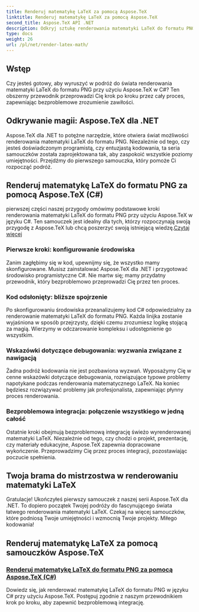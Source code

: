 ```yaml
---
title: Renderuj matematykę LaTeX za pomocą Aspose.TeX
linktitle: Renderuj matematykę LaTeX za pomocą Aspose.TeX
second_title: Aspose.TeX API .NET
description: Odkryj sztukę renderowania matematyki LaTeX do formatu PNG bez wysiłku dzięki Aspose.TeX. Opanuj proces, korzystając z naszego przewodnika w języku C#, zapewniając integrację i dopracowany wynik.
type: docs
weight: 26
url: /pl/net/render-latex-math/
---
```

## Wstęp

Czy jesteś gotowy, aby wyruszyć w podróż do świata renderowania matematyki LaTeX do formatu PNG przy użyciu Aspose.TeX w C#? Ten obszerny przewodnik przeprowadzi Cię krok po kroku przez cały proces, zapewniając bezproblemowe zrozumienie zawiłości.

## Odkrywanie magii: Aspose.TeX dla .NET

Aspose.TeX dla .NET to potężne narzędzie, które otwiera świat możliwości renderowania matematyki LaTeX do formatu PNG. Niezależnie od tego, czy jesteś doświadczonym programistą, czy entuzjastą kodowania, ta seria samouczków została zaprojektowana tak, aby zaspokoić wszystkie poziomy umiejętności. Przejdźmy do pierwszego samouczka, który pomoże Ci rozpocząć podróż.

## Renderuj matematykę LaTeX do formatu PNG za pomocą Aspose.TeX (C#)

 pierwszej części naszej przygody omówimy podstawowe kroki renderowania matematyki LaTeX do formatu PNG przy użyciu Aspose.TeX w języku C#. Ten samouczek jest idealny dla tych, którzy rozpoczynają swoją przygodę z Aspose.TeX lub chcą poszerzyć swoją istniejącą wiedzę.[Czytaj więcej](./png-latex-math-renderer-csharp/)

### Pierwsze kroki: konfigurowanie środowiska

Zanim zagłębimy się w kod, upewnijmy się, że wszystko mamy skonfigurowane. Musisz zainstalować Aspose.TeX dla .NET i przygotować środowisko programistyczne C#. Nie martw się; mamy przydatny przewodnik, który bezproblemowo przeprowadzi Cię przez ten proces.

### Kod odsłonięty: bliższe spojrzenie

Po skonfigurowaniu środowiska przeanalizujemy kod C# odpowiedzialny za renderowanie matematyki LaTeX do formatu PNG. Każda linijka zostanie wyjaśniona w sposób przejrzysty, dzięki czemu zrozumiesz logikę stojącą za magią. Wierzymy w odczarowanie kompleksu i udostępnienie go wszystkim.

### Wskazówki dotyczące debugowania: wyzwania związane z nawigacją

Żadna podróż kodowania nie jest pozbawiona wyzwań. Wyposażymy Cię w cenne wskazówki dotyczące debugowania, rozwiązujące typowe problemy napotykane podczas renderowania matematycznego LaTeX. Na koniec będziesz rozwiązywać problemy jak profesjonalista, zapewniając płynny proces renderowania.

### Bezproblemowa integracja: połączenie wszystkiego w jedną całość

Ostatnie kroki obejmują bezproblemową integrację świeżo wyrenderowanej matematyki LaTeX. Niezależnie od tego, czy chodzi o projekt, prezentację, czy materiały edukacyjne, Aspose.TeX zapewnia dopracowane wykończenie. Przeprowadzimy Cię przez proces integracji, pozostawiając poczucie spełnienia.

## Twoja brama do mistrzostwa w renderowaniu matematyki LaTeX

Gratulacje! Ukończyłeś pierwszy samouczek z naszej serii Aspose.TeX dla .NET. To dopiero początek Twojej podróży do fascynującego świata łatwego renderowania matematyki LaTeX. Czekaj na więcej samouczków, które podniosą Twoje umiejętności i wzmocnią Twoje projekty. Miłego kodowania!
## Renderuj matematykę LaTeX za pomocą samouczków Aspose.TeX
### [Renderuj matematykę LaTeX do formatu PNG za pomocą Aspose.TeX (C#)](./png-latex-math-renderer-csharp/)
Dowiedz się, jak renderować matematykę LaTeX do formatu PNG w języku C# przy użyciu Aspose.TeX. Postępuj zgodnie z naszym przewodnikiem krok po kroku, aby zapewnić bezproblemową integrację.
